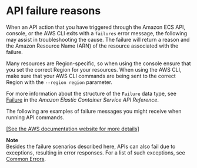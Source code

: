 # API failure reasons<a name="api_failures_messages"></a>

When an API action that you have triggered through the Amazon ECS API, console, or the AWS CLI exits with a `failures` error message, the following may assist in troubleshooting the cause\. The failure will return a reason and the Amazon Resource Name \(ARN\) of the resource associated with the failure\.

Many resources are Region\-specific, so when using the console ensure that you set the correct Region for your resources\. When using the AWS CLI, make sure that your AWS CLI commands are being sent to the correct Region with the `--region region` parameter\.

For more information about the structure of the `Failure` data type, see [Failure](https://docs.aws.amazon.com/AmazonECS/latest/APIReference/API_Failure.html) in the *Amazon Elastic Container Service API Reference*\.

The following are examples of failure messages you might receive when running API commands\. 

[\[See the AWS documentation website for more details\]](http://docs.aws.amazon.com/AmazonECS/latest/developerguide/api_failures_messages.html)

**Note**  
Besides the failure scenarios described here, APIs can also fail due to exceptions, resulting in error responses\. For a list of such exceptions, see [Common Errors](https://docs.aws.amazon.com/AmazonECS/latest/APIReference/CommonErrors.html)\.